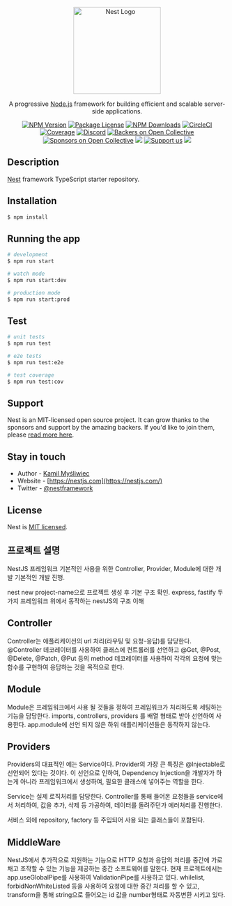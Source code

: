 <p align="center">
  <a href="http://nestjs.com/" target="blank"><img src="https://nestjs.com/img/logo-small.svg" width="200" alt="Nest Logo" /></a>
</p>

[circleci-image]: https://img.shields.io/circleci/build/github/nestjs/nest/master?token=abc123def456
[circleci-url]: https://circleci.com/gh/nestjs/nest

  <p align="center">A progressive <a href="http://nodejs.org" target="_blank">Node.js</a> framework for building efficient and scalable server-side applications.</p>
    <p align="center">
<a href="https://www.npmjs.com/~nestjscore" target="_blank"><img src="https://img.shields.io/npm/v/@nestjs/core.svg" alt="NPM Version" /></a>
<a href="https://www.npmjs.com/~nestjscore" target="_blank"><img src="https://img.shields.io/npm/l/@nestjs/core.svg" alt="Package License" /></a>
<a href="https://www.npmjs.com/~nestjscore" target="_blank"><img src="https://img.shields.io/npm/dm/@nestjs/common.svg" alt="NPM Downloads" /></a>
<a href="https://circleci.com/gh/nestjs/nest" target="_blank"><img src="https://img.shields.io/circleci/build/github/nestjs/nest/master" alt="CircleCI" /></a>
<a href="https://coveralls.io/github/nestjs/nest?branch=master" target="_blank"><img src="https://coveralls.io/repos/github/nestjs/nest/badge.svg?branch=master#9" alt="Coverage" /></a>
<a href="https://discord.gg/G7Qnnhy" target="_blank"><img src="https://img.shields.io/badge/discord-online-brightgreen.svg" alt="Discord"/></a>
<a href="https://opencollective.com/nest#backer" target="_blank"><img src="https://opencollective.com/nest/backers/badge.svg" alt="Backers on Open Collective" /></a>
<a href="https://opencollective.com/nest#sponsor" target="_blank"><img src="https://opencollective.com/nest/sponsors/badge.svg" alt="Sponsors on Open Collective" /></a>
  <a href="https://paypal.me/kamilmysliwiec" target="_blank"><img src="https://img.shields.io/badge/Donate-PayPal-ff3f59.svg"/></a>
    <a href="https://opencollective.com/nest#sponsor"  target="_blank"><img src="https://img.shields.io/badge/Support%20us-Open%20Collective-41B883.svg" alt="Support us"></a>
  <a href="https://twitter.com/nestframework" target="_blank"><img src="https://img.shields.io/twitter/follow/nestframework.svg?style=social&label=Follow"></a>
</p>
  <!--[![Backers on Open Collective](https://opencollective.com/nest/backers/badge.svg)](https://opencollective.com/nest#backer)
  [![Sponsors on Open Collective](https://opencollective.com/nest/sponsors/badge.svg)](https://opencollective.com/nest#sponsor)-->

## Description

[Nest](https://github.com/nestjs/nest) framework TypeScript starter repository.

## Installation

```bash
$ npm install
```

## Running the app

```bash
# development
$ npm run start

# watch mode
$ npm run start:dev

# production mode
$ npm run start:prod
```

## Test

```bash
# unit tests
$ npm run test

# e2e tests
$ npm run test:e2e

# test coverage
$ npm run test:cov
```

## Support

Nest is an MIT-licensed open source project. It can grow thanks to the sponsors and support by the amazing backers. If you'd like to join them, please [read more here](https://docs.nestjs.com/support).

## Stay in touch

- Author - [Kamil Myśliwiec](https://kamilmysliwiec.com)
- Website - [https://nestjs.com](https://nestjs.com/)
- Twitter - [@nestframework](https://twitter.com/nestframework)

## License

Nest is [MIT licensed](LICENSE).

## 프로젝트 설명

NestJS 프레임워크 기본적인 사용을 위한 Controller, Provider, Module에 대한 개발 기본적인 개발 진행.

nest new project-name으로 프로젝트 생성 후 기본 구조 확인.
express, fastify 두 가지 프레임워크 위에서 동작하는 nestJS의 구조 이해

## Controller

Controller는 애플리케이션의 url 처리(라우팅 및 요청-응답)를 담당한다. @Controller 데코레이터를 사용하여 클래스에 컨트롤러를 선언하고 @Get, @Post, @Delete, @Patch, @Put 등의 method 데코레이터를 사용하여 각각의 요청에 맞는 함수를 구현하여 응답하는 것을 목적으로 한다.

## Module

Module은 프레임워크에서 사용 될 것들을 정하여 프레임워크가 처리하도록 세팅하는 기능을 담당한다.
imports, controllers, providers 를 배열 형태로 받아 선언하여 사용한다. app.module에 선언 되지 않은 하위 애플리케이션들은 동작하지 않는다.

## Providers

Providers의 대표적인 예는 Service이다. Provider의 가장 큰 특징은 @Injectable로 선언되어 있다는 것이다. 이 선언으로 인하여, Dependency Injection을 개발자가 하는게 아니라 프레임워크에서 생성하여, 필요한 클래스에 넣어주는 역할을 한다.

Service는 실제 로직처리를 담당한다. Controller를 통해 들어온 요청들을 service에서 처리하여, 값을 추가, 삭제 등 가공하여, 데이터를 돌려주던가 에러처리를 진행한다.

서비스 외에 repository, factory 등 주입되어 사용 되는 클래스들이 포함된다.

## MiddleWare

NestJS에서 추가적으로 지원하는 기능으로 HTTP 요청과 응답의 처리를 중간에 가로채고 조작할 수 있는 기능을 제공하는 중간 소프트웨어를 말한다.
현재 프로젝트에서는 app.useGlobalPipe를 사용하여 ValidationPipe를 사용하고 있다.
whilelist, forbidNonWhiteListed 등을 사용하여 요청에 대한 중간 처리를 할 수 있고, transform을 통해 string으로 들어오는 id 값을 number형태로 자동변환 시키고 있다.

